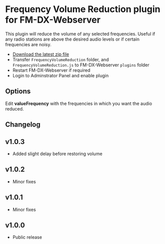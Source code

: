 # Frequency Volume Reduction plugin for FM-DX-Webserver

This plugin will reduce the volume of any selected frequencies. Useful if any radio stations are above the desired audio levels or if certain frequencies are noisy.

* [Download the latest zip file](https://github.com/AmateurAudioDude/FM-DX-Webserver-Plugin-Frequency-Volume-Reduction/archive/refs/heads/main.zip)
* Transfer `FrequencyVolumeReduction` folder, and `FrequencyVolumeReduction.js` to FM-DX-Webserver `plugins` folder
* Restart FM-DX-Webserver if required
* Login to Adminstrator Panel and enable plugin

## Options

Edit **valueFrequency** with the frequencies in which you want the audio reduced.

## Changelog

v1.0.3
------
* Added slight delay before restoring volume

v1.0.2
------
* Minor fixes

v1.0.1
------
* Minor fixes

v1.0.0
------
* Public release
